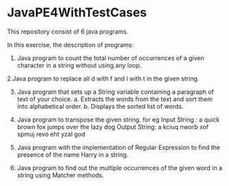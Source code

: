 # JavaPE4WithTestCases
This repository consist of 6 java programs.

In this exercise, the description of programs:
1.  Java program to count the total number of occurrences of a given character in a string
    without using any loop.

2.Java program to replace all d with f and l with t in the given string.

3. Java program that sets up a String variable containing a paragraph of text of your choice.
    a. Extracts the words from the text and sort them into alphabetical order.
    b. Displays the sorted list of words.

4. Java program to transpose the given string.
    for eg Input String : a quick brown fox jumps over the lazy dog
    Output String: a kciuq nworb xof spmuj revo eht yzal god

5.  Java program with the implementation of Regular Expression to find the presence of the name
    Harry in a string.
    
6.  Java program to find out the multiple occurrences of the given word in a string using Matcher
     methods.
     
